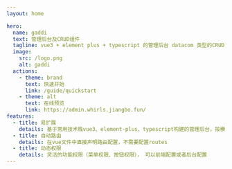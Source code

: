 ```yaml
---
layout: home

hero:
  name: gaddi
  text: 管理后台及CRUD组件
  tagline: vue3 + element plus + typescript 的管理后台 datacom 类型的CRUD组件
  image:
    src: /logo.png
    alt: gaddi
  actions:
    - theme: brand
      text: 快速开始
      link: /guide/quickstart
    - theme: alt
      text: 在线预览
      link: https://admin.whirls.jiangbo.fun/
features:
  - title: 易扩展
    details: 基于常用技术栈vue3、element-plus、typescript构建的管理后台，按模块提供权限认证、系统管理、常用组件
  - title: 自动路由
    details: 在vue文件中直接声明路由配置，不需要配置routes
  - title: 动态权限
    details: 灵活的功能权限（菜单权限、按钮权限）， 可以前端配置或者后台配置
---
```

